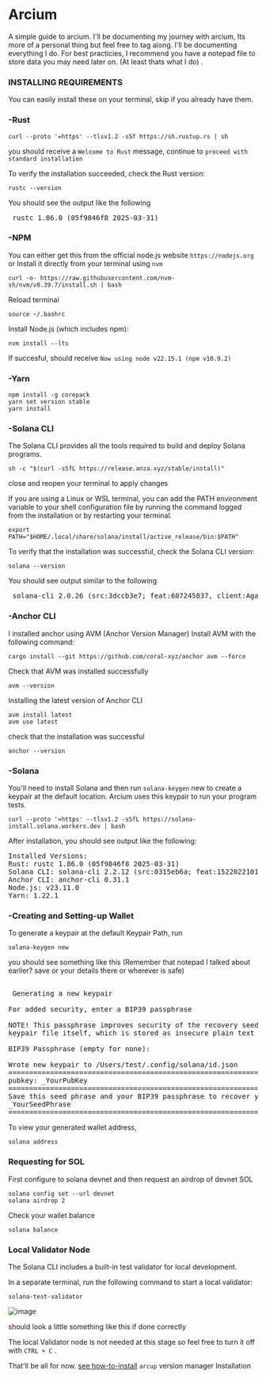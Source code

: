 # Arcium
A simple guide to arcium. 
I'll be documenting my journey with arcium, Its more of a personal thing but feel free to tag along. I'll be documenting everything I do. For best practicies, I recommend you have a notepad file to store data you may need later on. (At least thats what I do) .

### INSTALLING REQUIREMENTS

You can easily install these on your terminal, skip if you already have them.

### -Rust
 ```
 curl --proto '=https' --tlsv1.2 -sSf https://sh.rustup.rs | sh
```
you should receive a ```Welcome to Rust``` message, continue to ```proceed with standard installation```

To verify the installation succeeded, check the Rust version:
```
rustc --version
```
You should see the output like the following 
<pre> rustc 1.86.0 (05f9846f8 2025-03-31) </pre>

### -NPM 

You can either get this from the official node.js website ```https://nodejs.org``` or Install it directly from your terminal using ```nvm``` 
```
curl -o- https://raw.githubusercontent.com/nvm-sh/nvm/v0.39.7/install.sh | bash

```
Reload terminal
```
source ~/.bashrc
```
Install Node.js (which includes npm):
```
nvm install --lts
```
If succesful, should receive ```Now using node v22.15.1 (npm v10.9.2)```


### -Yarn
```
npm install -g corepack
yarn set version stable
yarn install
```
### -Solana CLI 

The Solana CLI provides all the tools required to build and deploy Solana programs.
```
sh -c "$(curl -sSfL https://release.anza.xyz/stable/install)"
```
close and reopen your terminal to apply changes 

If you are using a Linux or WSL terminal, you can add the PATH environment variable to your shell configuration file by running the command logged from the installation or by restarting your terminal.
```
export PATH="$HOME/.local/share/solana/install/active_release/bin:$PATH"
```
To verify that the installation was successful, check the Solana CLI version:
```
solana --version
```
You should see output similar to the following
<pre> solana-cli 2.0.26 (src:3dccb3e7; feat:607245837, client:Agave) </pre>

### -Anchor CLI
I installed anchor using AVM (Anchor Version Manager)
Install AVM with the following command:
```
cargo install --git https://github.com/coral-xyz/anchor avm --force
```
Check that AVM was installed successfully
```
avm --version
```
Installing the latest version of Anchor CLI 
```
avm install latest
avm use latest
```
check that the installation was successful
```
anchor --version
```







### -Solana

You'll need to install Solana and then run ```solana-keygen``` new to create a keypair at the default location. Arcium uses this keypair to run your program tests.

```
curl --proto '=https' --tlsv1.2 -sSfL https://solana-install.solana.workers.dev | bash
```

After installation, you should see output like the following:

<pre>Installed Versions:
Rust: rustc 1.86.0 (05f9846f8 2025-03-31)
Solana CLI: solana-cli 2.2.12 (src:0315eb6a; feat:1522022101, client:Agave)
Anchor CLI: anchor-cli 0.31.1
Node.js: v23.11.0
Yarn: 1.22.1 </pre>

### -Creating and Setting-up Wallet

To generate a keypair at the default Keypair Path, run

```
solana-keygen new
```
you should see something like this (Remember that notepad I talked about earlier? save or your details there or wherever is safe)
<pre> 
 Generating a new keypair

For added security, enter a BIP39 passphrase

NOTE! This passphrase improves security of the recovery seed phrase NOT the
keypair file itself, which is stored as insecure plain text

BIP39 Passphrase (empty for none):

Wrote new keypair to /Users/test/.config/solana/id.json
===========================================================================
pubkey: _YourPubKey
===========================================================================
Save this seed phrase and your BIP39 passphrase to recover your new keypair:
_YourSeedPhrase
===========================================================================
</pre>
To view your generated wallet address,
 ```
 solana address
 ```

### Requesting for SOL 
First configure to solana devnet and then request an airdrop of devnet SOL
```
solana config set --url devnet
solana airdrop 2
```
Check your wallet balance 
```
solana balance
```
### Local Validator Node
The Solana CLI includes a built-in test validator for local development.

In a separate terminal, run the following command to start a local validator:
```
solana-test-validator
```

![image](https://github.com/user-attachments/assets/44dfc7c8-20af-47eb-952a-f9ae88338f64)

should look a little something like this if done correctly

The local Validator node is not needed at this stage so feel free to turn it off with ``` CTRL + C ``` . 


That'll be all for now.  [see how-to-install]() ```arcup``` version manager Installation 













